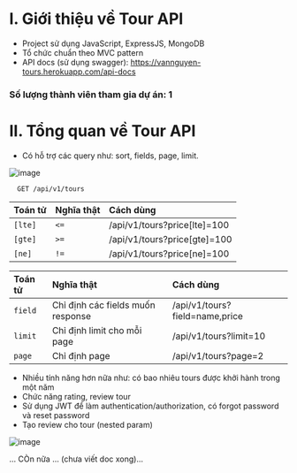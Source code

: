 # I. Giới thiệu về Tour API
- Project sử dụng JavaScript, ExpressJS, MongoDB
- Tổ chức chuẩn theo MVC pattern
- API docs (sử dụng swagger): https://vannguyen-tours.herokuapp.com/api-docs

### Số lượng thành viên tham gia dự án: 1

# II. Tổng quan về Tour API
- Có hỗ trợ các query như: sort, fields, page, limit.

![image](https://user-images.githubusercontent.com/88303019/161365307-06834ec3-e058-4ccd-9a95-ede49a0fee5c.png)

```http
  GET /api/v1/tours
```

| Toán tử | Nghĩa thật     | Cách dùng                |
| :-------- | :------- | :------------------------- |
| `[lte]` | `<=` | /api/v1/tours?price[lte]=100 |
| `[gte]` | `>=` | /api/v1/tours?price[gte]=100 |
| `[ne]` | `!=` | /api/v1/tours?price[ne]=100 |

| Toán tử | Nghĩa thật     | Cách dùng                |
| :-------- | :------- | :------------------------- |
| `field` | Chỉ định các fields muốn response | /api/v1/tours?field=name,price |
| `limit` | Chỉ định limit cho mỗi page | /api/v1/tours?limit=10 |
| `page` | Chỉ định page| /api/v1/tours?page=2 |


- Nhiều tính năng hơn nữa như: có bao nhiêu tours được khởi hành trong một năm
- Chức năng rating, review tour
- Sử dụng JWT để làm authentication/authorization, có forgot password và reset password
- Tạo review cho tour (nested param)

![image](https://user-images.githubusercontent.com/88303019/161365416-a692545a-71e3-46bd-a222-4962a7e024ee.png)

... CÒn nữa ... (chưa viết doc xong)...
